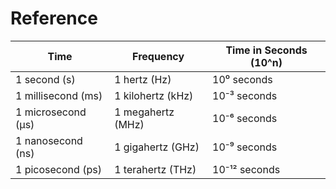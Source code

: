 # Reference

| **Time**                | **Frequency**          | **Time in Seconds (10^n)** |
|-------------------------|------------------------|----------------------------|
| 1 second (s)            | 1 hertz (Hz)           | 10⁰ seconds                |
| 1 millisecond (ms)       | 1 kilohertz (kHz)      | 10⁻³ seconds               |
| 1 microsecond (µs)       | 1 megahertz (MHz)      | 10⁻⁶ seconds               |
| 1 nanosecond (ns)        | 1 gigahertz (GHz)      | 10⁻⁹ seconds               |
| 1 picosecond (ps)        | 1 terahertz (THz)      | 10⁻¹² seconds              |
